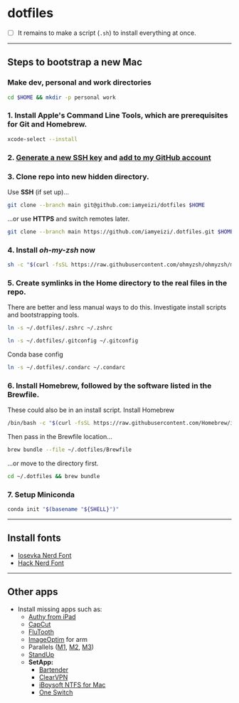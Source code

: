 # dotfiles
  - [ ] It remains to make a script (`.sh`) to install everything at once.
  ---

## Steps to bootstrap a new Mac

### Make dev, personal and work directories
```zsh
cd $HOME && mkdir -p personal work
```

### 1. Install Apple's Command Line Tools, which are prerequisites for Git and Homebrew.

```zsh
xcode-select --install
```

### 2. [Generate a new SSH key](https://docs.github.com/en/authentication/connecting-to-github-with-ssh/generating-a-new-ssh-key-and-adding-it-to-the-ssh-agent) and [add to my GitHub account](https://docs.github.com/en/authentication/connecting-to-github-with-ssh/adding-a-new-ssh-key-to-your-github-account) 

### 3. Clone repo into new hidden directory.

Use **SSH** (if set up)...
```zsh
git clone --branch main git@github.com:iamyeizi/dotfiles $HOME
```
...or use **HTTPS** and switch remotes later.
```zsh
git clone --branch main https://github.com/iamyeizi/.dotfiles.git $HOME
```

### 4. Install ***oh-my-zsh*** now
```zsh
sh -c "$(curl -fsSL https://raw.githubusercontent.com/ohmyzsh/ohmyzsh/master/tools/install.sh)"
```

### 5. Create symlinks in the Home directory to the real files in the repo.

There are better and less manual ways to do this. Investigate install scripts and bootstrapping tools.

```zsh
ln -s ~/.dotfiles/.zshrc ~/.zshrc
```
```zsh
ln -s ~/.dotfiles/.gitconfig ~/.gitconfig
```
Conda base config
```zsh
ln -s ~/.dotfiles/.condarc ~/.condarc
```

### 6. Install Homebrew, followed by the software listed in the Brewfile.

These could also be in an install script. Install Homebrew

```zsh
/bin/bash -c "$(curl -fsSL https://raw.githubusercontent.com/Homebrew/install/HEAD/install.sh)"
```

Then pass in the Brewfile location...

```zsh
brew bundle --file ~/.dotfiles/Brewfile
```

...or move to the directory first.

```zsh
cd ~/.dotfiles && brew bundle
```

### 7. Setup Miniconda

```zsh
conda init "$(basename "${SHELL}")"
```

---

## Install fonts

- [Iosevka Nerd Font](https://github.com/ryanoasis/nerd-fonts/releases/download/v3.0.0/Iosevka.zip)
- [Hack Nerd Font](https://github.com/ryanoasis/nerd-fonts/releases/download/v3.0.0/Hack.zip)


---

## Other apps

- Install missing apps such as:
  - [Authy from iPad](https://apps.apple.com/ar/app/twilio-authy/id494168017?l=en)
  - [CapCut](https://apps.apple.com/ar/app/capcut-video-editor/id1500855883?l=en)
  - [FluTooth](https://goodsnooze.gumroad.com/l/flutooth)
  - [ImageOptim](https://imageoptim.com/ImageOptim1.9.0.tar.xz) for arm
  - Parallels ([M1](https://haxmac.cc/?s=parallels), [M2](https://www.torrentmac.net/?s=parallels), [M3](https://nmac.to/search/?q=parallels#gsc.tab=0&gsc.q=parallels&gsc.page=1))
  - [StandUp](https://apps.apple.com/ar/app/standup/id1439378680?l=en&mt=12)
  - **SetApp:**
    - [Bartender](https://setapp.com/apps/bartender)
    - [ClearVPN](https://setapp.com/apps/clearvpn)
    - [iBoysoft NTFS for Mac](https://setapp.com/apps/iboysoft-ntfs-for-mac)
    - [One Switch](https://setapp.com/apps/one-switch)

